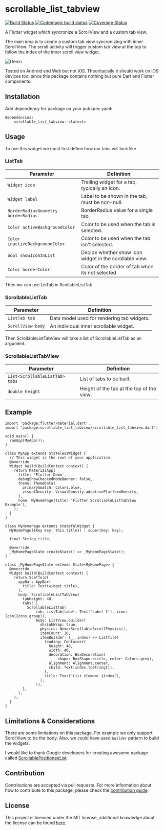 # scrollable_list_tabview

[![Build Status](https://travis-ci.com/firatcetiner/scrollable_list_tabview.svg?branch=main)](https://travis-ci.com/firatcetiner/scrollable_list_tabview)
[![Codemagic build status](https://api.codemagic.io/apps/5fab163fe55b87e07bbfb1c6/5fab163fe55b87e07bbfb1c5/status_badge.svg)](https://codemagic.io/apps/5fab163fe55b87e07bbfb1c6/5fab163fe55b87e07bbfb1c5/latest_build)
[![Coverage Status](https://coveralls.io/repos/github/firatcetiner/scrollable_list_tabview/badge.svg?branch=main)](https://coveralls.io/github/firatcetiner/scrollable_list_tabview?branch=main)

A Flutter widget which syncronize a ScrollView and a custom tab view.

The main idea is to create a custom tab view syncronizing with inner ScrollView. The scroll activity will trigger custom tab view at the top to follow the index of the inner scroll view widget.


![Demo](https://media2.giphy.com/media/VkrHmPClMEYkBj5Mkg/giphy.gif)

Tested on Android and Web but not iOS. Theoritacially it should work on iOS devices too, since this package contains nothing but pure Dart and Flutter components.
## Installation
Add dependency for package on your pubspec.yaml:

    dependencies:
	    scrollable_list_tabview: <latest>

## Usage
To use this widget we must first define how our tabs will look like.
### ListTab
|Parameter| Definition |
|--|--|
| `Widget icon` |Trailing widget for a tab, typically an Icon.|
|`Widget label`|Label to be shown in the tab, must be non-null.|
| `BorderRadiusGeometry borderRadius`|BorderRadius value for a single tab.|
|`Color activeBackgroundColor`|Color to be used when the tab is selected.|
|`Color inactiveBackgroundColor`| Color to be used when the tab isn't selected.|
|`bool showIconInList`| Decide whether show icon widget in the scrollable view.|
| `Color borderColor`| Color of the border of tab when its not selected|

Then we can use LisTab in ScollableListTab.
### ScrollableListTab
|Parameter| Definition |
|--|--|
| `ListTab tab` |Data model used for rendering tab widgets.|
|`ScrollView body`|An individual inner scrollable widget.|

Then ScrollableListTabView will take a list of ScrollableListTab as an argument.

### ScrollableListTabView
|Parameter| Definition |
|--|--|
| `List<ScrollableListTab> tabs`|List of tabs to be built.|
|`double height`|Height of the tab at the top of the view.|

## Example

    import 'package:flutter/material.dart';
    import 'package:scrollable_list_tabview/scrollable_list_tabview.dart';

    void main() {
      runApp(MyApp());
    }

    class MyApp extends StatelessWidget {
      // This widget is the root of your application.
      @override
      Widget build(BuildContext context) {
        return MaterialApp(
          title: 'Flutter Demo',
          debugShowCheckedModeBanner: false,
          theme: ThemeData(
            primarySwatch: Colors.blue,
            visualDensity: VisualDensity.adaptivePlatformDensity,
          ),
          home: MyHomePage(title: 'Flutter ScrollableListTabView Example'),
        );
      }
    }

    class MyHomePage extends StatefulWidget {
      MyHomePage({Key key, this.title}) : super(key: key);

      final String title;

      @override
      _MyHomePageState createState() => _MyHomePageState();
    }

    class _MyHomePageState extends State<MyHomePage> {
      @override
      Widget build(BuildContext context) {
        return Scaffold(
          appBar: AppBar(
            title: Text(widget.title),
          ),
          body: ScrollableListTabView(
            tabHeight: 48,
            tabs: [
              ScrollableListTab(
                  tab: ListTab(label: Text('Label 1'), icon: Icon(Icons.group)),
                  body: ListView.builder(
                    shrinkWrap: true,
                    physics: NeverScrollableScrollPhysics(),
                    itemCount: 10,
                    itemBuilder: (_, index) => ListTile(
                      leading: Container(
                        height: 40,
                        width: 40,
                        decoration: BoxDecoration(
                            shape: BoxShape.circle, color: Colors.grey),
                        alignment: Alignment.center,
                        child: Text(index.toString()),
                      ),
                      title: Text('List element $index'),
                    ),
                  )),
            ],
          ),
        );
      }
    }




## Limitations & Considerations
There are some limitations on this package. For example we only support ScrollView to be the body. Also, we could have used `builder` pattern to build the widgets.

I would like to thank Google developers for creating awesome package called [ScrollablePositionedList](https://pub.dev/packages/scrollable_positioned_list).


## Contribution
Contributions are accepted via pull requests. For more information about how to contribute to this package, please check the [contribution guide](https://github.com/firatcetiner/scrollable_list_tabview/blob/master/CONTRIBUTION.md).

## License
This project is licensed under the MIT license, additional knowledge about the license can be found [here](https://github.com/firatcetiner/scrollable_list_tabview/blob/master/LICENSE).




